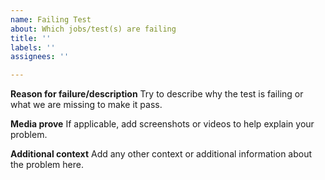 ```yaml
---
name: Failing Test
about: Which jobs/test(s) are failing
title: ''
labels: ''
assignees: ''

---
```


**Reason for failure/description**
Try to describe why the test is failing or what we are missing to make it pass.

**Media prove**
If applicable, add screenshots or videos to help explain your problem.

**Additional context**
Add any other context or additional information about the problem here.
